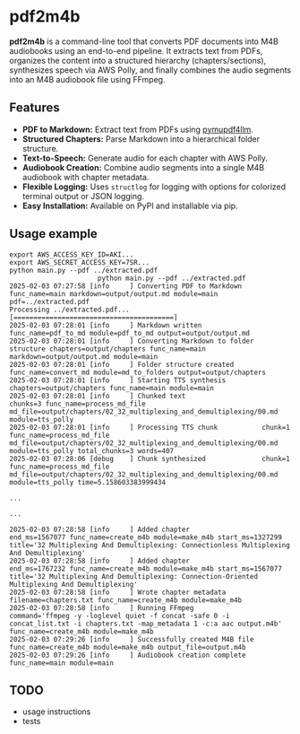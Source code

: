 # pdf2m4b

**pdf2m4b** is a command-line tool that converts PDF documents into M4B audiobooks using an end-to-end pipeline. It extracts text from PDFs, organizes the content into a structured hierarchy (chapters/sections), synthesizes speech via AWS Polly, and finally combines the audio segments into an M4B audiobook file using FFmpeg.

## Features

- **PDF to Markdown:** Extract text from PDFs using [pymupdf4llm](https://pypi.org/project/pymupdf4llm/).
- **Structured Chapters:** Parse Markdown into a hierarchical folder structure.
- **Text-to-Speech:** Generate audio for each chapter with AWS Polly.
- **Audiobook Creation:** Combine audio segments into a single M4B audiobook with chapter metadata.
- **Flexible Logging:** Uses `structlog` for logging with options for colorized terminal output or JSON logging.
- **Easy Installation:** Available on PyPI and installable via pip.

## Usage example
```
export AWS_ACCESS_KEY_ID=AKI...
export AWS_SECRET_ACCESS_KEY=7SR...
python main.py --pdf ../extracted.pdf
                      python main.py --pdf ../extracted.pdf
2025-02-03 07:27:58 [info     ] Converting PDF to Markdown     func_name=main markdown=output/output.md module=main pdf=../extracted.pdf
Processing ../extracted.pdf...
[========================================]
2025-02-03 07:28:01 [info     ] Markdown written               func_name=pdf_to_md module=pdf_to_md output=output/output.md
2025-02-03 07:28:01 [info     ] Converting Markdown to folder structure chapters=output/chapters func_name=main markdown=output/output.md module=main
2025-02-03 07:28:01 [info     ] Folder structure created       func_name=convert_md module=md_to_folders output=output/chapters
2025-02-03 07:28:01 [info     ] Starting TTS synthesis         chapters=output/chapters func_name=main module=main
2025-02-03 07:28:01 [info     ] Chunked text                   chunks=3 func_name=process_md_file md_file=output/chapters/02_32_multiplexing_and_demultiplexing/00.md module=tts_polly
2025-02-03 07:28:01 [info     ] Processing TTS chunk           chunk=1 func_name=process_md_file md_file=output/chapters/02_32_multiplexing_and_demultiplexing/00.md module=tts_polly total_chunks=3 words=407
2025-02-03 07:28:06 [debug    ] Chunk synthesized              chunk=1 func_name=process_md_file md_file=output/chapters/02_32_multiplexing_and_demultiplexing/00.md module=tts_polly time=5.158603383999434

...

...

2025-02-03 07:28:58 [info     ] Added chapter                  end_ms=1567077 func_name=create_m4b module=make_m4b start_ms=1327299 title='32 Multiplexing And Demultiplexing: Connectionless Multiplexing And Demultiplexing'
2025-02-03 07:28:58 [info     ] Added chapter                  end_ms=1767232 func_name=create_m4b module=make_m4b start_ms=1567077 title='32 Multiplexing And Demultiplexing: Connection-Oriented Multiplexing And Demultiplexing'
2025-02-03 07:28:58 [info     ] Wrote chapter metadata         filename=chapters.txt func_name=create_m4b module=make_m4b
2025-02-03 07:28:58 [info     ] Running FFmpeg                 command='ffmpeg -y -loglevel quiet -f concat -safe 0 -i concat_list.txt -i chapters.txt -map_metadata 1 -c:a aac output.m4b' func_name=create_m4b module=make_m4b
2025-02-03 07:29:26 [info     ] Successfully created M4B file  func_name=create_m4b module=make_m4b output_file=output.m4b
2025-02-03 07:29:26 [info     ] Audiobook creation complete    func_name=main module=main
```

## TODO
- usage instructions
- tests
